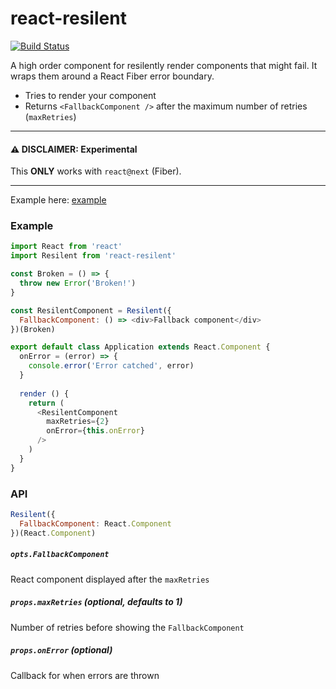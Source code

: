 # react-resilent

[![Build Status](https://travis-ci.org/albertfdp/react-resilent.svg?branch=master)](https://travis-ci.org/albertfdp/react-resilent)

A high order component for resilently render components that might fail. It wraps them around a React Fiber error boundary.

* Tries to render your component
* Returns `<FallbackComponent />` after the maximum number of retries (`maxRetries`)

---

#### ⚠️ DISCLAIMER: Experimental
This **ONLY** works with `react@next` (Fiber).

---

Example here: [example](https://github.com/albertfdp/react-resilent/tree/master/example)

### Example

```js
import React from 'react'
import Resilent from 'react-resilent'

const Broken = () => {
  throw new Error('Broken!')
}

const ResilentComponent = Resilent({
  FallbackComponent: () => <div>Fallback component</div>
})(Broken)

export default class Application extends React.Component {
  onError = (error) => {
    console.error('Error catched', error)
  }
  
  render () {
    return (
      <ResilentComponent
        maxRetries={2}
        onError={this.onError}
      />
    )
  }
}
```

### API

```js
Resilent({
  FallbackComponent: React.Component
})(React.Component)
```

##### `opts.FallbackComponent`

React component displayed after the `maxRetries`

##### `props.maxRetries` (optional, defaults to 1)

Number of retries before showing the `FallbackComponent`

##### `props.onError` (optional)

Callback for when errors are thrown
